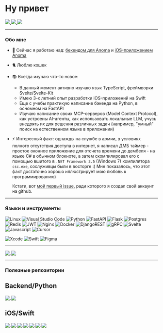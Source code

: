 <div id="header" align="left">
    <h1>Ну привет</h1>
</div>

<div id="social" align="left">
  <a href="https://t.me/PaqpaeJIb">
      <img src="https://img.shields.io/badge/Telegram-blue?style=for-the-badge&logo=telegram&logoColor=white">
  </a>
  <a href="https://vk.com/kifor">
      <img src="https://img.shields.io/badge/VK-blue?style=for-the-badge&logo=vk&logoColor=white">
  </a>
  <a href="mailto:raphael.golubev@mail.ru">
      <img src="https://img.shields.io/badge/Mail-blue?style=for-the-badge&logo=e-mail&logoColor=white">
  </a>
</div>

---

### Обо мне
- 🔭 Сейчас я работаю над: [бекендом для Anoma](https://github.com/raphaelgolubev/anoma_backend) и [iOS-приложением Anoma](https://github.com/raphaelgolubev/anoma_ios)
- 🐈 Люблю кошек
- 📚 Всегда изучаю что-то новое:
    - В данный момент активно изучаю язык TypeScript, фреймворки Svelte/Svelte-Kit
    - Имею 3-х летний опыт разработки iOS-приложений на Swift
    - Еще с учебы практикую написание бэкенда на Python, в осномном на FastAPI
    - Изучаю написание своих MCP-серверов (Model Context Protocol), как устроены AI-агенты, как использовать локальные LLM, учусь внедрять их для решения различных задач (например, "умный" поиск на естественном языке в приложении)
- ⚡ Интересный факт: однажды на службе в армии, в условиях полного отсутствия доступа в интернет, я написал ДМБ таймер - простое оконное приложение для отсчета времени до дембеля -
  на языке C# в обычном блокноте, а затем скомпилировал его с помощью вшитого в `.NET Framework 3.5` (Windows 7) компилятора `csc.exe`, сослуживцы были в восторге :)
  Мне показалось, что этот факт достаточно хорошо иллюстрирует мою любовь к программированию)

  Кстати, вот [мой первый issue](https://github.com/vknet/vk/issues/365), ради которого я создал свой аккаунт на github.

---

### Языки и инструменты
![Linux](https://img.shields.io/badge/Linux-FCC624?style=for-the-badge&logo=linux&logoColor=black)
![Visual Studio Code](https://img.shields.io/badge/Visual%20Studio%20Code-0078d7.svg?style=for-the-badge&logo=visual-studio-code&logoColor=white)
![Python](https://img.shields.io/badge/python-3670A0?style=for-the-badge&logo=python&logoColor=ffdd54)
![FastAPI](https://img.shields.io/badge/FastAPI-005571?style=for-the-badge&logo=fastapi)
![Flask](https://img.shields.io/badge/flask-%23000.svg?style=for-the-badge&logo=flask&logoColor=white)
![Postgres](https://img.shields.io/badge/postgres-%23316192.svg?style=for-the-badge&logo=postgresql&logoColor=white)
![Redis](https://img.shields.io/badge/redis-%23DD0031.svg?style=for-the-badge&logo=redis&logoColor=white)
![JWT](https://img.shields.io/badge/JWT-black?style=for-the-badge&logo=JSON%20web%20tokens)
![Nginx](https://img.shields.io/badge/nginx-%23009639.svg?style=for-the-badge&logo=nginx&logoColor=white)
![Docker](https://img.shields.io/badge/Docker-blue.svg?style=for-the-badge&logo=docker&logoColor=white&color=blue)
![DjangoREST](https://img.shields.io/badge/DJANGO-REST-ff1709?style=for-the-badge&logo=django&logoColor=white&color=ff1709&labelColor=gray)
![gRPC](https://img.shields.io/badge/grpc-blue.svg?style=for-the-badge&logo=grpc&logoColor=white)
![Svelte](https://img.shields.io/badge/svelte-%23DD0031.svg?style=for-the-badge&logo=svelte&logoColor=white)
![Javascript](https://img.shields.io/badge/javascript-black.svg?style=for-the-badge&logo=javascript&logoColor=ffdd54)
![Cursor](https://img.shields.io/badge/cursor-black.svg?style=for-the-badge&logo=cursor&logoColor=ffdd54)

![Xcode](https://img.shields.io/badge/xcode-%23009639.svg?style=for-the-badge&logo=xcode&logoColor=white&color=blue)
![Swift](https://img.shields.io/badge/swift-%23009639.svg?style=for-the-badge&logo=swift&logoColor=white&color=orange)
![Figma](https://img.shields.io/badge/figma-%23009639.svg?style=for-the-badge&logo=figma&logoColor=white&color=black)

---

<a href="https://github.com/raphaelgolubev">
  <img align="center" src="https://github-readme-stats.vercel.app/api/top-langs/?username=raphaelgolubev&layout=donut" />
</a>
<a href="https://github.com/raphaelgolubev">
  <img align="center" src="https://github-readme-stats.vercel.app/api?username=raphaelgolubev&show_icons=true&show=prs_merged_percentage&rank_icon=github" />
</a>

---

### Полезные репозитории

**Backend/Python**
---
<a href="https://github.com/zhanymkanov/fastapi-best-practices">
  <img align="center" src="https://github-readme-stats.vercel.app/api/pin/?username=zhanymkanov&repo=fastapi-best-practices" />
</a>
<a href="https://github.com/litestar-org/litestar">
  <img align="center" src="https://github-readme-stats.vercel.app/api/pin/?username=litestar-org&repo=litestar" />
</a>


**iOS/Swift**
---
<a href="https://github.com/SwifterSwift/SwifterSwift">
  <img align="center" src="https://github-readme-stats.vercel.app/api/pin/?username=SwifterSwift&repo=SwifterSwift" />
</a>
<a href="https://github.com/ochococo/Design-Patterns-In-Swift">
  <img align="center" src="https://github-readme-stats.vercel.app/api/pin/?username=ochococo&repo=Design-Patterns-In-Swift" />
</a>
<a href="https://github.com/kishikawakatsumi/KeychainAccess">
  <img align="center" src="https://github-readme-stats.vercel.app/api/pin/?username=kishikawakatsumi&repo=KeychainAccess" />
</a>
<a href="https://github.com/sparrowcode/SwiftBoost">
  <img align="center" src="https://github-readme-stats.vercel.app/api/pin/?username=sparrowcode&repo=SwiftBoost" />
</a>
<a href="https://github.com/DanielCardonaRojas/Veil">
  <img align="center" src="https://github-readme-stats.vercel.app/api/pin/?username=DanielCardonaRojas&repo=Veil" />
</a>
<a href="https://github.com/AvdLee/CombineSwiftPlayground">
  <img align="center" src="https://github-readme-stats.vercel.app/api/pin/?username=AvdLee&repo=CombineSwiftPlayground" />
</a>
<a href="https://github.com/huri000/SwiftEntryKit">
  <img align="center" src="https://github-readme-stats.vercel.app/api/pin/?username=huri000&repo=SwiftEntryKit" />
</a>
